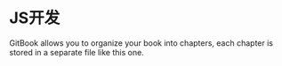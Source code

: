 # JS开发


GitBook allows you to organize your book into chapters, each chapter is stored in a separate file like this one.
